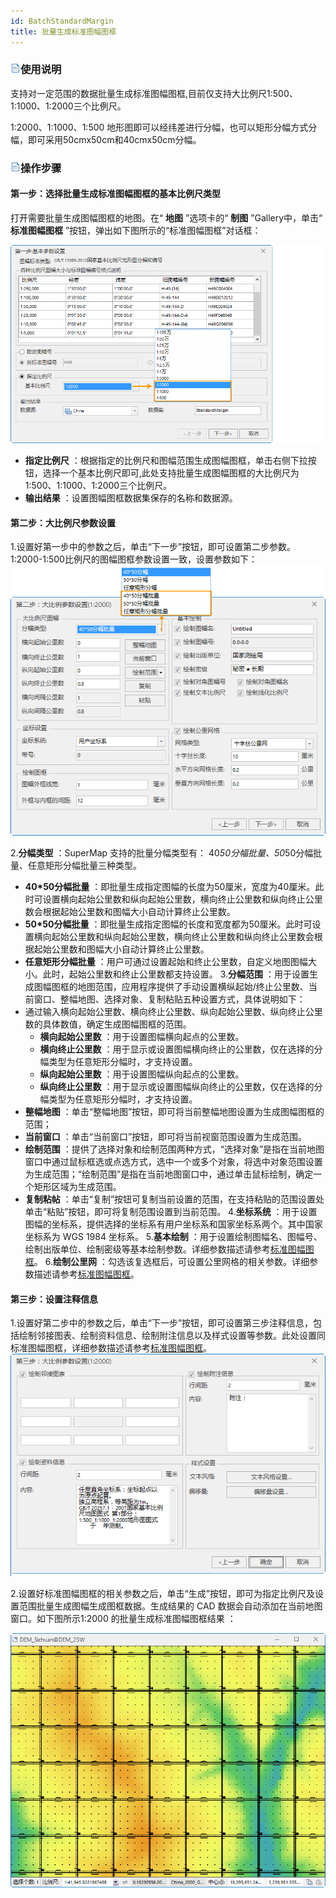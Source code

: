 ```yaml
---
id: BatchStandardMargin
title: 批量生成标准图幅图框
---
```

### ![](../../img/read.gif)使用说明

支持对一定范围的数据批量生成标准图幅图框,目前仅支持大比例尺1:500、1:1000、1:2000三个比例尺。

1:2000、1:1000、1:500 地形图即可以经纬差进行分幅，也可以矩形分幅方式分幅，即可采用50cmx50cm和40cmx50cm分幅。

### ![](../../img/read.gif)操作步骤

#### 第一步：选择批量生成标准图幅图框的基本比例尺类型

打开需要批量生成图幅图框的地图。在“ **地图** ”选项卡的“ **制图** ”Gallery中，单击“ **标准图幅图框**
”按钮，弹出如下图所示的“标准图幅图框”对话框：

![](img/BatchStandardMarginDia.png)  


* **指定比例尺** ：根据指定的比例尺和图幅范围生成图幅图框，单击右侧下拉按钮，选择一个基本比例尺即可,此处支持批量生成图幅图框的大比例尺为1:500、1:1000、1:2000三个比例尺。
* **输出结果** ：设置图幅图框数据集保存的名称和数据源。

#### 第二步：大比例尺参数设置

1.设置好第一步中的参数之后，单击“下一步”按钮，即可设置第二步参数。1:2000-1:500比例尺的图幅图框参数设置一致，设置参数如下：
![](img/LargeScaleSetting.png)  
 
2.**分幅类型** ：SuperMap 支持的批量分幅类型有： 40*50分幅批量、50*50分幅批量、任意矩形分幅批量三种类型。 
* **40*50分幅批量** ：即批量生成指定图幅的长度为50厘米，宽度为40厘米。此时可设置横向起始公里数和纵向起始公里数，横向终止公里数和纵向终止公里数会根据起始公里数和图幅大小自动计算终止公里数。
* **50*50分幅批量** ：即批量生成指定图幅的长度和宽度都为50厘米。此时可设置横向起始公里数和纵向起始公里数，横向终止公里数和纵向终止公里数会根据起始公里数和图幅大小自动计算终止公里数。
* **任意矩形分幅批量** ：用户可通过设置起始和终止公里数，自定义地图图幅大小。此时，起始公里数和终止公里数都支持设置。
3.**分幅范围** ：用于设置生成图幅图框的地图范围，应用程序提供了手动设置横纵起始/终止公里数、当前窗口、整幅地图、选择对象、复制粘贴五种设置方式，具体说明如下：
* 通过输入横向起始公里数、横向终止公里数、纵向起始公里数、纵向终止公里数的具体数值，确定生成图幅图框的范围。
  * **横向起始公里数** ：用于设置图幅横向起点的公里数。
  * **横向终止公里数** ：用于显示或设置图幅横向终止的公里数，仅在选择的分幅类型为任意矩形分幅时，才支持设置。
  * **纵向起始公里数** ：用于设置图幅纵向起点的公里数。 
  * **纵向终止公里数** ：用于显示或设置图幅纵向终止的公里数，仅在选择的分幅类型为任意矩形分幅时，才支持设置。
* **整幅地图** ：单击“整幅地图”按钮，即可将当前整幅地图设置为生成图幅图框的范围； 
* **当前窗口** ：单击“当前窗口”按钮，即可将当前视窗范围设置为生成范围。
* **绘制范围** ：提供了选择对象和绘制范围两种方式，“选择对象”是指在当前地图窗口中通过鼠标框选或点选方式，选中一个或多个对象，将选中对象范围设置为生成范围；“绘制范围”是指在当前地图窗口中，通过单击鼠标绘制，确定一个矩形区域为生成范围。 
* **复制粘帖** ：单击“复制”按钮可复制当前设置的范围，在支持粘贴的范围设置处单击“粘贴”按钮，即可将复制范围设置到当前范围。 
4.**坐标系统** ：用于设置图幅的坐标系，提供选择的坐标系有用户坐标系和国家坐标系两个。其中国家坐标系为 WGS 1984 坐标系。 
5.**基本绘制** ：用于设置绘制图幅名、图幅号、绘制出版单位、绘制密级等基本绘制参数。详细参数描述请参考[标准图幅图框](StandardMargin)。
6.**绘制公里网** ：勾选该复选框后，可设置公里网格的相关参数。详细参数描述请参考[标准图幅图框](StandardMargin)。

#### 第三步：设置注释信息

1.设置好第二步中的参数之后，单击“下一步”按钮，即可设置第三步注释信息，包括绘制邻接图表、绘制资料信息、绘制附注信息以及样式设置等参数。此处设置同标准图幅图框，详细参数描述请参考[标准图幅图框](StandardMargin)。
![](img/REMsetting.png)  

2.设置好标准图幅图框的相关参数之后，单击“生成”按钮，即可为指定比例尺及设置范围批量生成图幅生成图框数据。生成结果的 CAD 数据会自动添加在当前地图窗口。如下图所示1:2000 的批量生成标准图幅图框结果  ：  

![](img/BatchStandardMarginResult.png)  




